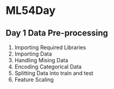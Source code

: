 ﻿# ML54Day
## Day 1 Data Pre-processing
1. Importing Required Libraries
2. Importing Data
3. Handling Mising Data
4. Encoding Categorical Data
5. Splitting Data into train and test
6. Feature Scaling
